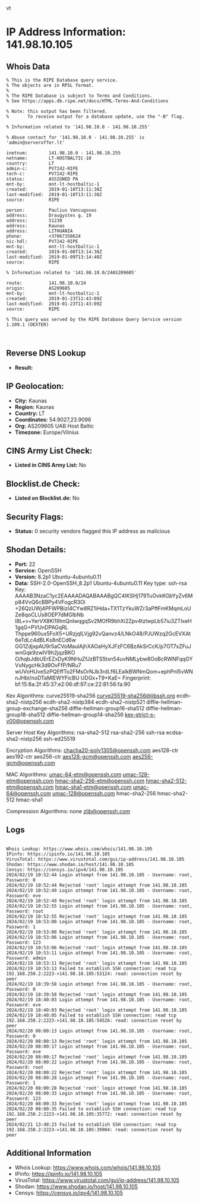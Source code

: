 vt
# IP Address Information: 141.98.10.105

## Whois Data
```
% This is the RIPE Database query service.
% The objects are in RPSL format.
%
% The RIPE Database is subject to Terms and Conditions.
% See https://apps.db.ripe.net/docs/HTML-Terms-And-Conditions

% Note: this output has been filtered.
%       To receive output for a database update, use the "-B" flag.

% Information related to '141.98.10.0 - 141.98.10.255'

% Abuse contact for '141.98.10.0 - 141.98.10.255' is 'admin@serveroffer.lt'

inetnum:        141.98.10.0 - 141.98.10.255
netname:        LT-HOSTBALTIC-10
country:        LT
admin-c:        PV7242-RIPE
tech-c:         PV7242-RIPE
status:         ASSIGNED PA
mnt-by:         mnt-lt-hostbaltic-1
created:        2019-01-10T13:11:38Z
last-modified:  2019-01-10T13:11:38Z
source:         RIPE

person:         Paulius Vancugovas
address:        Draugystes g. 19
address:        51230
address:        Kaunas
address:        LITHUANIA
phone:          +37067358624
nic-hdl:        PV7242-RIPE
mnt-by:         mnt-lt-hostbaltic-1
created:        2019-01-08T13:14:38Z
last-modified:  2019-01-09T13:14:40Z
source:         RIPE

% Information related to '141.98.10.0/24AS209605'

route:          141.98.10.0/24
origin:         AS209605
mnt-by:         mnt-lt-hostbaltic-1
created:        2019-01-23T11:43:09Z
last-modified:  2019-01-23T11:43:09Z
source:         RIPE

% This query was served by the RIPE Database Query Service version 1.109.1 (DEXTER)



```
## Reverse DNS Lookup
- **Result:** 

## IP Geolocation:
- **City:** Kaunas
- **Region:** Kaunas
- **Country:** LT
- **Coordinates:** 54.9027,23.9096
- **Org:** AS209605 UAB Host Baltic
- **Timezone:** Europe/Vilnius

## CINS Army List Check:
- **Listed in CINS Army List:** 
No

## Blocklist.de Check:
- **Listed on Blocklist.de:** 
No

## Security Flags:
- **Status:** 0 security vendors flagged this IP address as malicious

## Shodan Details:
- **Port:** 22
- **Service:** OpenSSH
- **Version:** 8.2p1 Ubuntu-4ubuntu0.11
- **Data:** SSH-2.0-OpenSSH_8.2p1 Ubuntu-4ubuntu0.11
Key type: ssh-rsa
Key: AAAAB3NzaC1yc2EAAAADAQABAAABgQC4lKSHj179TuOvkKGbYyZv6Mp84VvQ6cBBPy4VFogcR3Oi
+26QzUWj4PFWPBizI4CYw8RZ1iHda+TX1TzYkuWZr3aPftFmKMqmLoUZe8qoCLUs8OEP7dMGlbNb
l8L+v+YerVX8Kl19lmQnIwqgqSv2MOfR9bhXi2Zpv4tzlwpLb57iu3ZTIxeH1gqG+PVUnDPAGqRL
Thppe960ux5FoX5+URzjqILVjg92vQanvz4/LNkO48/PJUWzq2GcEVXAt6eTdLc4dBLKs8nECd6w
GG1ZdjxpAU9r5aCVoMaulAjhXAOaHyXJFzFC6BzAkSrCcK/p7OT7xZFuJwnGqk9zwIV9h2jqzBKO
O/hqbJdbUErEZxDyK9NHuZfJzBTS5txn54uvNMLybw8OoBcRWNFqqGYVxNygcHk3d9OvFfP/NRu7
wUVoHUveSzPQEffTo2FMsOrNJb3rdLf6LEaIkBWNmQom+ephPnl5vWNnJHbl/noDTaMlEWYFicBU
UDGx+T9+KaE=
Fingerprint: bf:15:8a:2f:45:37:e2:06:df:97:ce:22:81:56:fa:90

Kex Algorithms:
	curve25519-sha256
	curve25519-sha256@libssh.org
	ecdh-sha2-nistp256
	ecdh-sha2-nistp384
	ecdh-sha2-nistp521
	diffie-hellman-group-exchange-sha256
	diffie-hellman-group16-sha512
	diffie-hellman-group18-sha512
	diffie-hellman-group14-sha256
	kex-strict-s-v00@openssh.com

Server Host Key Algorithms:
	rsa-sha2-512
	rsa-sha2-256
	ssh-rsa
	ecdsa-sha2-nistp256
	ssh-ed25519

Encryption Algorithms:
	chacha20-poly1305@openssh.com
	aes128-ctr
	aes192-ctr
	aes256-ctr
	aes128-gcm@openssh.com
	aes256-gcm@openssh.com

MAC Algorithms:
	umac-64-etm@openssh.com
	umac-128-etm@openssh.com
	hmac-sha2-256-etm@openssh.com
	hmac-sha2-512-etm@openssh.com
	hmac-sha1-etm@openssh.com
	umac-64@openssh.com
	umac-128@openssh.com
	hmac-sha2-256
	hmac-sha2-512
	hmac-sha1

Compression Algorithms:
	none
	zlib@openssh.com


## Logs
```

Whois Lookup: https://www.whois.com/whois/141.98.10.105
IPinfo: https://ipinfo.io/141.98.10.105
VirusTotal: https://www.virustotal.com/gui/ip-address/141.98.10.105
Shodan: https://www.shodan.io/host/141.98.10.105
Censys: https://censys.io/ipv4/141.98.10.105
2024/02/19 10:52:44 Login attempt from 141.98.10.105 - Username: root, Password: 0
2024/02/19 10:52:44 Rejected 'root' login attempt from 141.98.10.105
2024/02/19 10:52:49 Login attempt from 141.98.10.105 - Username: root, Password: eve
2024/02/19 10:52:49 Rejected 'root' login attempt from 141.98.10.105
2024/02/19 10:52:55 Login attempt from 141.98.10.105 - Username: root, Password: root
2024/02/19 10:52:55 Rejected 'root' login attempt from 141.98.10.105
2024/02/19 10:53:00 Login attempt from 141.98.10.105 - Username: root, Password: 1
2024/02/19 10:53:00 Rejected 'root' login attempt from 141.98.10.105
2024/02/19 10:53:06 Login attempt from 141.98.10.105 - Username: root, Password: 123
2024/02/19 10:53:06 Rejected 'root' login attempt from 141.98.10.105
2024/02/19 10:53:11 Login attempt from 141.98.10.105 - Username: root, Password: admin
2024/02/19 10:53:11 Rejected 'root' login attempt from 141.98.10.105
2024/02/19 10:53:13 Failed to establish SSH connection: read tcp 192.168.250.2:2223->141.98.10.105:53124: read: connection reset by peer
2024/02/19 18:39:58 Login attempt from 141.98.10.105 - Username: root, Password: 0
2024/02/19 18:39:58 Rejected 'root' login attempt from 141.98.10.105
2024/02/19 18:40:03 Login attempt from 141.98.10.105 - Username: root, Password: eve
2024/02/19 18:40:03 Rejected 'root' login attempt from 141.98.10.105
2024/02/19 18:40:05 Failed to establish SSH connection: read tcp 192.168.250.2:2223->141.98.10.105:54526: read: connection reset by peer
2024/02/20 08:00:13 Login attempt from 141.98.10.105 - Username: root, Password: 0
2024/02/20 08:00:13 Rejected 'root' login attempt from 141.98.10.105
2024/02/20 08:00:17 Login attempt from 141.98.10.105 - Username: root, Password: eve
2024/02/20 08:00:17 Rejected 'root' login attempt from 141.98.10.105
2024/02/20 08:00:22 Login attempt from 141.98.10.105 - Username: root, Password: root
2024/02/20 08:00:22 Rejected 'root' login attempt from 141.98.10.105
2024/02/20 08:00:28 Login attempt from 141.98.10.105 - Username: root, Password: 1
2024/02/20 08:00:28 Rejected 'root' login attempt from 141.98.10.105
2024/02/20 08:00:33 Login attempt from 141.98.10.105 - Username: root, Password: 123
2024/02/20 08:00:33 Rejected 'root' login attempt from 141.98.10.105
2024/02/20 08:00:35 Failed to establish SSH connection: read tcp 192.168.250.2:2223->141.98.10.105:35772: read: connection reset by peer
2024/02/21 13:48:23 Failed to establish SSH connection: read tcp 192.168.250.2:2223->141.98.10.105:39904: read: connection reset by peer

```
## Additional Information
- Whois Lookup: https://www.whois.com/whois/141.98.10.105
- IPinfo: https://ipinfo.io/141.98.10.105
- VirusTotal: https://www.virustotal.com/gui/ip-address/141.98.10.105
- Shodan: https://www.shodan.io/host/141.98.10.105
- Censys: https://censys.io/ipv4/141.98.10.105

